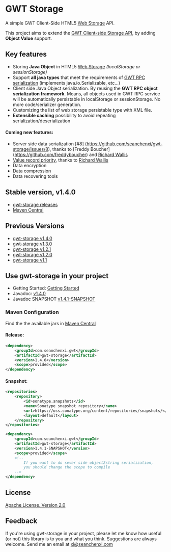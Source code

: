 # GWT Storage

A simple GWT Client-Side HTML5 [Web Storage](http://www.w3.org/TR/webstorage/) API.

This project aims to extend the [GWT Client-side Storage API](http://www.gwtproject.org/doc/latest/DevGuideHtml5Storage.html), by adding **Object Value** support.



## Key features
  * Storing **Java Object** in HTML5 [Web Storage](http://www.w3.org/TR/webstorage/) _(localStorage or sessionStorage)_
  * Support **all java types** that meet the requirements of [GWT RPC serialization](http://www.gwtproject.org/doc/latest/tutorial/RPC.html#serialize) (implements java.io.Serializable, etc...)
  * Client side Java Object serialization. By reusing the **GWT RPC object serialization framework**. Means, all objects used in GWT RPC service will be automatically persistable in localStorage or sessionStorage. No more code/serializer generation.
  * Customizing the list of web storage persistable type with XML file.
  * **Extensible caching** possibility to avoid repeating serialization/deserialization
  
#### Coming new features: 
  * Server side data serialization [#8] (https://github.com/seanchenxi/gwt-storage/issues/8), thanks to [Freddy Boucher] (https://github.com/freddyboucher) and [Richard Wallis](https://github.com/rdwallis)
  * [Value record priority](https://github.com/seanchenxi/gwt-storage/pull/3), thanks to [Richard Wallis](https://github.com/rdwallis)
  * Data encryption
  * Data compression
  * Data recovering tools

## Stable version, v1.4.0
  * [gwt-storage releases](https://github.com/seanchenxi/gwt-storage/releases/) 
  * [Maven Central](http://search.maven.org/#search%7Cga%7C1%7Ccom.seanchenxi.gwt)

## Previous Versions
  * [gwt-storage v1.4.0](https://github.com/seanchenxi/gwt-storage/releases/tag/v1.4.0)
  * [gwt-storage v1.3.0](https://github.com/seanchenxi/gwt-storage/releases/tag/v1.3.0)
  * [gwt-storage v1.2.1](https://github.com/seanchenxi/gwt-storage/releases/tag/v1.2.1)
  * [gwt-storage v1.2.0](https://github.com/seanchenxi/gwt-storage/releases/tag/v1.2.0)
  * [gwt-storage v1.1](https://github.com/seanchenxi/gwt-storage/releases/tag/v1.1)

## Use gwt-storage in your project
  * Getting Started: <a target="_blank" href="https://github.com/seanchenxi/gwt-storage/wiki/Getting-Started">Getting Started</a>
  * Javadoc: <a target="_blank" href="http://seanchenxi.github.io/gwt-storage/javadoc/1.4.0/">v1.4.0</a><br/>
  * Javadoc SNAPSHOT <a target="_blank" href="http://seanchenxi.github.io/gwt-storage/javadoc/1.4.1-SNAPSHOT/">v1.4.1-SNAPSHOT</a><br/>

### Maven Configuration
Find the the available jars in [Maven Central](http://search.maven.org/#search%7Cga%7C1%7Ccom.seanchenxi.gwt)

#### Release:
```xml
<dependency>
    <groupId>com.seanchenxi.gwt</groupId>
    <artifactId>gwt-storage</artifactId>
    <version>1.4.0</version>
    <scope>provided</scope>
</dependency>
```

#### Snapshot:
```xml
<repositories>
    <repository>
        <id>sonatype.snapshots</id>
        <name>Sonatype snapshot repository</name>
        <url>https://oss.sonatype.org/content/repositories/snapshots/</url>
        <layout>default</layout>
    </repository>
</repositories>

<dependency>
    <groupId>com.seanchenxi.gwt</groupId>
    <artifactId>gwt-storage</artifactId>
    <version>1.4.1-SNAPSHOT</version>
    <scope>provided</scope>
    <!-- 
        If you want to do sever side object2string serialization, 
        you should change the scope to compile
    -->
</dependency>


```


## License
  [Apache License, Version 2.0](http://www.apache.org/licenses/LICENSE-2.0)


## Feedback
  If you're using gwt-storage in your project, please let me know how useful (or not) this library is to you and what you think.
  Suggestions are always welcome. Send me an email at [xi@seanchenxi.com](mailto:xi@seanchenxi.com)
